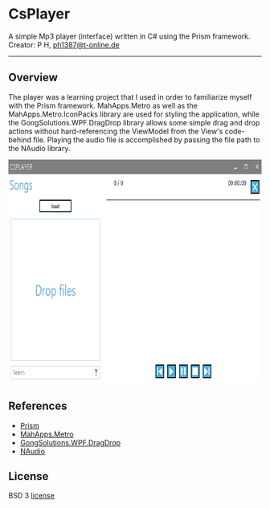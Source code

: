 # CsPlayer
A simple Mp3 player (interface) written in C# using the Prism framework.
Creator: P H, ph1387@t-online.de 

---

## Overview
The player was a learning project that I used in order to familiarize myself with the Prism framework. MahApps.Metro as well as the MahApps.Metro.IconPacks library are used for styling the application, while the GongSolutions.WPF.DragDrop library allows some simple drag and drop actions without hard-referencing the ViewModel from the View's code-behind file. Playing the audio file is accomplished by passing the file path to the NAudio library.

<p align="center">
  <img width="792" height="446" src="https://github.com/p1387h/CsPlayer/blob/master/csplayer.gif">
</p>

## References
- [Prism](https://github.com/PrismLibrary/Prism)
- [MahApps.Metro](https://github.com/MahApps/MahApps.Metro)
- [GongSolutions.WPF.DragDrop](https://github.com/punker76/gong-wpf-dragdrop)
- [NAudio](https://github.com/naudio/NAudio)

## License
BSD 3 [license](https://github.com/p1387h/CsPlayer/blob/master/LICENSE.txt)